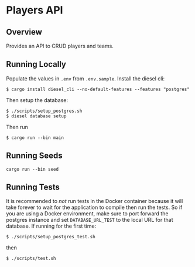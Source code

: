 # Players API

## Overview
Provides an API to CRUD players and teams.

## Running Locally
Populate the values in `.env` from `.env.sample`.
Install the diesel cli:
```
$ cargo install diesel_cli --no-default-features --features "postgres"
```
Then setup the database:
```
$ ./scripts/setup_postgres.sh
$ diesel database setup
```
Then run
```
$ cargo run --bin main
```

## Running Seeds
```
cargo run --bin seed
```

## Running Tests
It is recommended to _not_ run tests in the Docker container
because it will take forever to wait for the application to
compile then run the tests. So if you are using a Docker environment,
make sure to port forward the postgres instance and set `DATABASE_URL_TEST` 
to the local URL for that database.
If running for the first time:
```
$ ./scripts/setup_postgres_test.sh
```
then
```
$ ./scripts/test.sh
```
